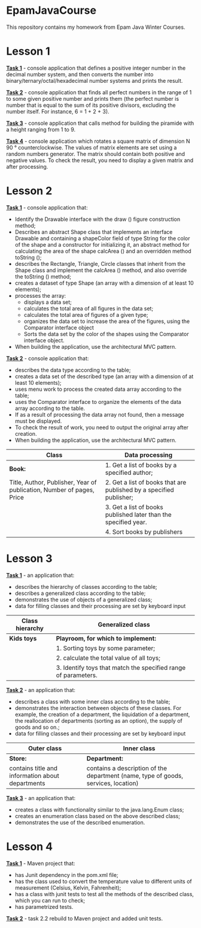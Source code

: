# EpamJavaCourse
This repository contains my homework from Epam Java Winter Courses.
# Lesson 1
[**Task 1**](https://github.com/Elizabethssss/EpamJavaCourse/tree/master/Lesson1/src/task1) - console application that defines a positive integer number in the decimal number system, and then converts the number into binary/ternary/octal/hexadecimal number systems and prints the result.

[**Task 2**](https://github.com/Elizabethssss/EpamJavaCourse/tree/master/Lesson1/src/task2) - console application that finds all perfect numbers in the range of 1 to some given positive number and prints them (the perfect number is number that is equal to the sum of its positive divisors, excluding the number itself. For instance, 6 = 1 + 2 + 3).

[**Task 3**](https://github.com/Elizabethssss/EpamJavaCourse/tree/master/Lesson1/src/task3) - console application that calls method for building the piramide with a height ranging from 1 to 9.

[**Task 4**](https://github.com/Elizabethssss/EpamJavaCourse/tree/master/Lesson1/src/task4) - console application which rotates a square matrix of dimension N 90 ° counterclockwise. The values of matrix elements are set using a random numbers generator. The matrix should contain both positive and negative values. To check the result, you need to display a given matrix and after processing.

# Lesson 2
[**Task 1**](https://github.com/Elizabethssss/EpamJavaCourse/tree/master/Lesson2/src/main/java/task1) - console application that:
+ Identify the Drawable interface with the draw () figure construction method;
+ Describes an abstract Shape class that implements an interface Drawable and containing a shapeColor field of type String for the color of the shape and a constructor for initializing it, an abstract method for calculating the area of the shape calcArea () and an overridden method toString ();
+ describes the Rectangle, Triangle, Circle classes that inherit from the Shape class and implement the calcArea () method, and also override the toString () method;
+ creates a dataset of type Shape (an array with a dimension of at least 10 elements);
+ processes the array:
    - displays a data set;
    - calculates the total area of all figures in the data set;
    - calculates the total area of figures of a given type;
    - organizes the data set to increase the area of the figures, using the Comparator interface object
    - Sorts the data set by the color of the shapes using the Comparator interface object.
+ When building the application, use the architectural MVC pattern.

[**Task 2**](https://github.com/Elizabethssss/EpamJavaCourse/tree/master/Lesson2/src/main/java/task2) - console application that:
+ describes the data type according to the table;
+ creates a data set of the described type (an array with a dimension of at least 10 elements);
+ uses menu work to process the created data array according to the table;
+ uses the Comparator interface to organize the elements of the data array according to the table.
+ If as a result of processing the data array not found, then
a message must be displayed.
+ To check the result of work, you need to output the original array after creation.
+ When building the application, use the architectural MVC pattern.

| Class  | Data processing |
| ------------- | ------------- |
| __Book:__  | 1. Get a list of books by a specified author;  |
| Title, Author, Publisher, Year of publication, Number of pages, Price  | 2. Get a list of books that are published by a specified publisher;  |
| |3. Get a list of books published later than the specified year.|
| |4. Sort books by publishers|

# Lesson 3

[**Task 1**](https://github.com/Elizabethssss/EpamJavaCourse/tree/master/Lesson3/src/task1) - an application that:
- describes the hierarchy of classes according to the table;
- describes a generalized class according to the table;
- demonstrates the use of objects of a generalized class;
- data for filling classes and their processing are set by keyboard input

| Class hierarchy  | Generalized class |
| ------------- | ------------- |
| __Kids toys__  | __Playroom, for which to implement:__  |
| |1. Sorting toys by some parameter;  |
| |2. calculate the total value of all toys;|
| |3. Identify toys that match the specified range of parameters.|

[**Task 2**](https://github.com/Elizabethssss/EpamJavaCourse/tree/master/Lesson3/src/task2) - an application that:
- describes a class with some inner class according to the table;
- demonstrates the interaction between objects of these classes. For example, the creation of a department, the
 liquidation of a department, the reallocation of departments (sorting as an option), the supply of goods and so on.;
- data for filling classes and their processing are set by keyboard input

| Outer class  | Inner class |
| ------------- | ------------- |
| __Store:__  | __Department:__  |
| contains title and information about departments|contains a description of the department (name, type of goods, services, location)  |


[**Task 3**](https://github.com/Elizabethssss/EpamJavaCourse/tree/master/Lesson3/src/task3) - an application that:
- creates a class with functionality similar to the java.lang.Enum class;
- creates an enumeration class based on the above described class;
- demonstrates the use of the described enumeration.

# Lesson 4

[**Task 1**](https://github.com/Elizabethssss/EpamJavaCourse/tree/master/Lesson4) - Maven project that:
- has Junit dependency in the pom.xml file;
- has the class used to convert the temperature value to different units of measurement (Celsius, Kelvin, Fahrenheit);
- has a class with junit tests to test all the methods of the described class, which you can run to check;
- has parametrized tests.

[**Task 2**](https://github.com/Elizabethssss/EpamJavaCourse/blob/master/Lesson2/src/test/java/task2/model/StorageTest.java) - 
task 2.2 rebuild to Maven project and added unit tests.



